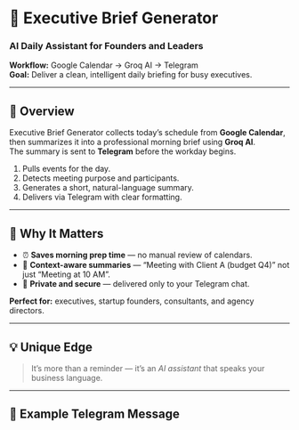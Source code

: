 # 🧠 Executive Brief Generator
### AI Daily Assistant for Founders and Leaders

**Workflow:** Google Calendar → Groq AI → Telegram  
**Goal:** Deliver a clean, intelligent daily briefing for busy executives.

---

## 🧠 Overview
Executive Brief Generator collects today’s schedule from **Google Calendar**, then summarizes it into a professional morning brief using **Groq AI**.  
The summary is sent to **Telegram** before the workday begins.

1. Pulls events for the day.  
2. Detects meeting purpose and participants.  
3. Generates a short, natural-language summary.  
4. Delivers via Telegram with clear formatting.

---

## 🚀 Why It Matters
- ⏰ **Saves morning prep time** — no manual review of calendars.  
- 🧩 **Context-aware summaries** — “Meeting with Client A (budget Q4)” not just “Meeting at 10 AM”.  
- 💬 **Private and secure** — delivered only to your Telegram chat.

**Perfect for:** executives, startup founders, consultants, and agency directors.

---

## 💡 Unique Edge
> It’s more than a reminder — it’s an *AI assistant* that speaks your business language.

---

## 🧩 Example Telegram Message
